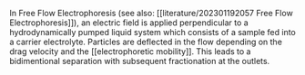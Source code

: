 
In Free Flow Electrophoresis (see also: [[literature/202301192057 Free Flow Electrophoresis]]), an electric field is applied perpendicular to a hydrodynamically pumped liquid system which consists of a sample fed into a carrier electrolyte. Particles are deflected in the flow depending on the drag velocity and the [[electrophoretic mobility]]. This leads to a bidimentional separation with subsequent fractionation at the outlets. 

